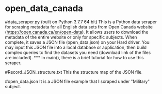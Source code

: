# open_data_canada

#data_scraper.py (built on Python 3.7.7 64 bit)
This is a Python data scraper for scraping metadata for all English data sets from Open Canada website (https://open.canada.ca/en/open-data). It allows users to download the metadata of the entire website or only for specific subjects. When complete, it saves a JSON file (open_data.json) on your Hard driver. You may input this JSON file into a local database or application, then build complex queries to find the datasets you need (download link of the files are included).
*** In main(), there is a brief tutorial for how to use this scraper.

#Record_JSON_structure.txt
This the structure map of the JSON file.

#open_data.json
It is a JSON file example that I scraped under "Military" subject.
